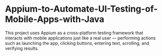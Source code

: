 # Appium-to-Automate-UI-Testing-of-Mobile-Apps-with-Java
This project uses Appium as a cross-platform testing framework that interacts with mobile applications just like a real user — performing actions such as launching the app, clicking buttons, entering text, scrolling, and verifying results.
